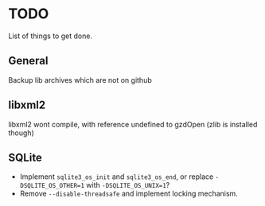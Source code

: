 TODO
====

List of things to get done.

General
-------

Backup lib archives which are not on github

libxml2
-------

libxml2 wont compile, with reference undefined to gzdOpen (zlib is installed though)


SQLite
------

* Implement `sqlite3_os_init` and `sqlite3_os_end`, or replace
  `-DSQLITE_OS_OTHER=1` with `-DSQLITE_OS_UNIX=1`?
* Remove `--disable-threadsafe` and implement locking mechanism.
